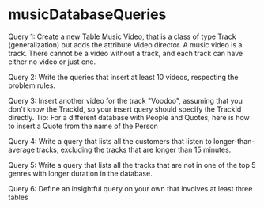 # musicDatabaseQueries

Query 1: Create a new Table Music Video, that is a class of type Track (generalization) but adds the attribute Video director. A music video is a track. There cannot be a video without a track, and each track can have either no video or just one. 

Query 2: Write the queries that insert at least 10 videos, respecting the problem rules.

Query 3:  Insert another video for the track "Voodoo", assuming that you don't know the TrackId, so your insert query should specify the TrackId directly.
Tip: For a different database with People and Quotes, here is how to insert a Quote from the name of the Person

Query 4:  Write a query that lists all the customers that listen to longer-than-average tracks, excluding the tracks that are longer than 15 minutes.

Query 5:  Write a query that lists all the tracks that are not in one of the top 5 genres with longer duration in the database. 

Query 6:  Define an insightful query on your own that involves at least three tables
